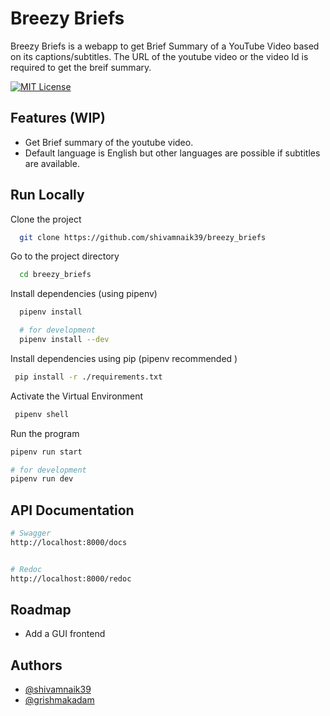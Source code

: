 
# Breezy Briefs

Breezy Briefs is a webapp to get Brief Summary of a  YouTube Video based on its captions/subtitles.
The URL of the youtube video or the video Id is required to get the breif summary.


[![MIT License](https://img.shields.io/badge/License-MIT-green.svg)](https://choosealicense.com/licenses/mit/)


## Features (WIP)

- Get Brief summary of the youtube video.
- Default language is English but other languages are possible if subtitles are available. 


## Run Locally

Clone the project

```bash
  git clone https://github.com/shivamnaik39/breezy_briefs
```

Go to the project directory

```bash
  cd breezy_briefs
```

Install dependencies (using pipenv)

```bash
  pipenv install

  # for development
  pipenv install --dev
```

Install dependencies using pip  (pipenv recommended )

```bash
 pip install -r ./requirements.txt
```

Activate the Virtual Environment 

```bash
 pipenv shell
```

Run the program

```bash
pipenv run start

# for development
pipenv run dev
```

## API Documentation

```bash
# Swagger
http://localhost:8000/docs


# Redoc
http://localhost:8000/redoc

```



## Roadmap

- Add a GUI frontend



## Authors

- [@shivamnaik39](https://www.github.com/shivamnaik39)
- [@grishmakadam](https://github.com/grishmakadam)
